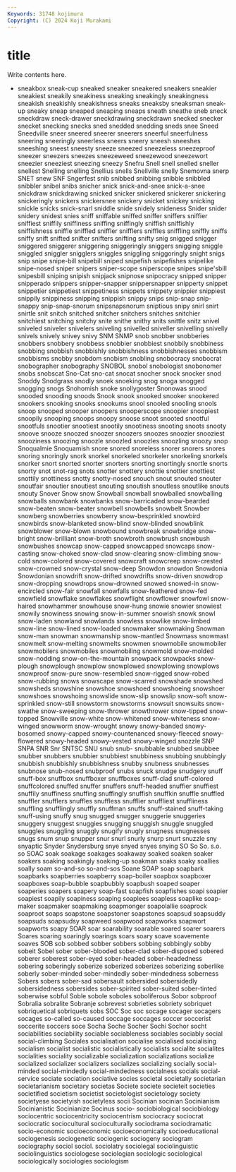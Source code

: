 ```yaml
---
Keywords: 31748 kojimura
Copyright: (C) 2024 Koji Murakami
---
```


# title

Write contents here.



- sneakbox sneak-cup sneaked sneaker sneakered
sneakers sneakier sneakiest sneakily sneakiness sneaking sneakingly sneakingness sneakish sneakishly
sneakishness sneaks sneaksby sneaksman sneak-up sneaky sneap sneaped sneaping sneaps
sneath sneathe sneb sneck sneckdraw sneck-drawer sneckdrawing sneckdrawn snecked snecker
snecket snecking snecks sned snedded snedding sneds snee Sneed Sneedville
sneer sneered sneerer sneerers sneerful sneerfulness sneering sneeringly sneerless sneers
sneery sneesh sneeshes sneeshing sneest sneesty sneeze sneezed sneezeless sneezeproof
sneezer sneezers sneezes sneezeweed sneezewood sneezewort sneezier sneeziest sneezing sneezy
Snefru Snell snell snelled sneller snellest Snelling snelling Snellius snells
Snellville snelly Snemovna snerp SNET snew SNF Sngerfest snib snibbed
snibbing snibble snibbled snibbler snibel snibs snicher snick snick-and-snee snick-a-snee
snickdraw snickdrawing snicked snicker snickered snickerer snickering snickeringly snickers snickersnee
snickery snicket snickey snicking snickle snicks snick-snarl sniddle snide snidely
snideness Snider snider snidery snidest snies sniff sniffable sniffed sniffer
sniffers sniffier sniffiest sniffily sniffiness sniffing sniffingly sniffish sniffishly sniffishness
sniffle sniffled sniffler snifflers sniffles sniffling sniffly sniffs sniffy snift
snifted snifter snifters snifting snifty snig snigged snigger sniggered sniggerer
sniggering sniggeringly sniggers snigging sniggle sniggled sniggler snigglers sniggles sniggling
sniggoringly snight snigs snip snipe snipe-bill snipebill sniped snipefish snipefishes
snipelike snipe-nosed sniper snipers sniper-scope sniperscope snipes snipe'sbill snipesbill sniping
snipish snipjack snipnose snipocracy snipped snipper snipperado snippers snipper-snapper snippersnapper
snipperty snippet snippetier snippetiest snippetiness snippets snippety snippier snippiest snippily
snippiness snipping snippish snippy snips snip-snap snip-snappy snip-snap-snorum snipsnapsnorum sniptious
snipy snirl snirt snirtle snit snitch snitched snitcher snitchers snitches
snitchier snitchiest snitching snitchy snite snithe snithy snits snittle snitz
snivel sniveled sniveler snivelers sniveling snivelled sniveller snivelling snivelly snivels
snively snivey snivy SNM SNMP snob snobber snobberies snobbers snobbery
snobbess snobbier snobbiest snobbily snobbiness snobbing snobbish snobbishly snobbishness snobbishnesses
snobbism snobbisms snobby snobdom snobism snobling snobocracy snobocrat snobographer snobography
SNOBOL snobol snobologist snobonomer snobs snobscat Sno-Cat sno-cat snocat snocher
snock snocker snod Snoddy Snodgrass snodly snoek snoeking snog snoga
snogged snogging snogs Snohomish snoke snollygoster Snonowas snood snooded snooding
snoods Snook snook snooked snooker snookered snookers snooking snooks snookums
snool snooled snooling snools snoop snooped snooper snoopers snooperscope snoopier
snoopiest snoopily snooping snoops snoopy snoose snoot snooted snootful snootfuls
snootier snootiest snootily snootiness snooting snoots snooty snoove snooze snoozed
snoozer snoozers snoozes snoozier snooziest snooziness snoozing snoozle snoozled snoozles
snoozling snoozy snop Snoqualmie Snoquamish snore snored snoreless snorer snorers
snores snoring snoringly snork snorkel snorkeled snorkeler snorkeling snorkels snorker
snort snorted snorter snorters snorting snortingly snortle snorts snorty snot
snot-rag snots snotter snottery snottie snottier snottiest snottily snottiness snotty
snotty-nosed snouch snout snouted snouter snoutfair snoutier snoutiest snouting snoutish
snoutless snoutlike snouts snouty Snover Snow snow Snowball snowball snowballed
snowballing snowballs snowbank snowbanks snow-barricaded snow-bearded snow-beaten snow-beater snowbell snowbells
snowbelt Snowber snowberg snowberries snowberry snow-besprinkled snowbird snowbirds snow-blanketed snow-blind
snow-blinded snowblink snowblower snow-blown snowbound snowbreak snowbridge snow-bright snow-brilliant snow-broth
snowbroth snowbrush snowbush snowbushes snowcap snow-capped snowcapped snowcaps snow-casting snow-choked
snow-clad snow-clearing snow-climbing snow-cold snow-colored snow-covered snowcraft snowcreep snow-crested snow-crowned
snow-crystal snow-deep Snowdon snowdon Snowdonia Snowdonian snowdrift snow-drifted snowdrifts snow-driven
snowdrop snow-dropping snowdrops snow-drowned snowed snowed-in snow-encircled snow-fair snowfall snowfalls
snow-feathered snow-fed snowfield snowflake snowflakes snowflight snowflower snowfowl snow-haired snowhammer
snowhouse snow-hung snowie snowier snowiest snowily snowiness snowing snow-in-summer snowish
snowk snowl snow-laden snowland snowlands snowless snowlike snow-limbed snow-line snow-lined
snow-loaded snowmaker snowmaking Snowman snow-man snowman snowmanship snow-mantled Snowmass snowmast
snowmelt snow-melting snowmelts snowmen snowmobile snowmobiler snowmobilers snowmobiles snowmobiling snowmold
snow-molded snow-nodding snow-on-the-mountain snowpack snowpacks snow-plough snowplough snowplow snowplowed snowplowing
snowplows snowproof snow-pure snow-resembled snow-rigged snow-robed snow-rubbing snows snowscape snow-scarred
snowshade snowshed snowsheds snowshine snowshoe snowshoed snowshoeing snowshoer snowshoes snowshoing
snowslide snow-slip snowslip snow-soft snow-sprinkled snow-still snowstorm snowstorms snowsuit snowsuits
snow-swathe snow-sweeping snow-thrower snowthrower snow-tipped snow-topped Snowville snow-white snow-whitened snow-whiteness
snow-winged snowworm snow-wrought snowy snowy-banded snowy-bosomed snowy-capped snowy-countenanced snowy-fleeced snowy-flowered
snowy-headed snowy-vested snowy-winged snozzle SNP SNPA SNR Snr SNTSC SNU
snub snub- snubbable snubbed snubbee snubber snubbers snubbier snubbiest snubbiness
snubbing snubbingly snubbish snubbishly snubbishness snubby snubness snubnesses snubnose snub-nosed
snubproof snubs snuck snudge snudgery snuff snuff-box snuffbox snuffboxer snuffboxes
snuff-clad snuff-colored snuffcolored snuffed snuffer snuffers snuff-headed snuffier snuffiest snuffily
snuffiness snuffing snuffingly snuffish snuffkin snuffle snuffled snuffler snufflers snuffles
snuffless snufflier snuffliest snuffliness snuffling snufflingly snuffly snuffman snuffs snuff-stained
snuff-taking snuff-using snuffy snug snugged snugger snuggerie snuggeries snuggery snuggest
snuggies snugging snuggish snuggle snuggled snuggles snuggling snuggly snugify snugly
snugness snugnesses snugs snum snup snupper snur snurl snurly snurp
snurt snuzzle sny snyaptic Snyder Snydersburg snye snyed snyes snying
SO So So. s.o. so SOAC soak soakage soakages soakaway
soaked soaken soaker soakers soaking soakingly soaking-up soakman soaks soaky
soallies soally soam so-and-so so-and-sos Soane SOAP soap soapbark soapbarks
soapberries soapberry soap-boiler soapbox soapboxer soapboxes soap-bubble soapbubbly soapbush soaped
soaper soaperies soapers soapery soap-fast soapfish soapfishes soapi soapier soapiest
soapily soapiness soaping soaplees soapless soaplike soap-maker soapmaker soapmaking soapmonger
soapolallie soaprock soaproot soaps soapstone soapstoner soapstones soapsud soapsuddy soapsuds
soapsudsy soapweed soapwood soapworks soapwort soapworts soapy SOAR soar soarability
soarable soared soarer soarers Soares soaring soaringly soarings soars soary
soave soavemente soaves SOB sob sobbed sobber sobbers sobbing sobbingly
sobby sobeit Sobel sober sober-blooded sober-clad sober-disposed sobered soberer soberest
sober-eyed sober-headed sober-headedness sobering soberingly soberize soberized soberizes soberizing soberlike
soberly sober-minded sober-mindedly sober-mindedness soberness Sobers sobers sober-sad sobersault sobersided
sobersidedly sobersidedness sobersides sober-spirited sober-suited sober-tinted soberwise sobful Soble sobole
soboles soboliferous Sobor sobproof Sobralia sobralite Sobranje sobrevest sobrieties sobriety
sobriquet sobriquetical sobriquets sobs SOC Soc soc socage socager socagers
socages so-called so-caused soccage soccages soccer soccerist soccerite soccers soce
Socha Soche Socher Sochi Sochor socht sociabilities sociability sociable sociableness
sociables sociably social social-climbing Sociales socialisation socialise socialised socialising socialism
socialist socialistic socialistically socialists socialite socialites socialities sociality socializable socialization
socializations socialize socialized socializer socializers socializes socializing socially social-minded social-mindedly
social-mindedness socialness socials social-service sociate sociation sociative socies societal societally
societarian societarianism societary societas Societe societe societeit societies societified societism
societist societologist societology society societyese societyish societyless socii Socinian socinian
Socinianism Socinianistic Socinianize Socinus socio- sociobiological sociobiology sociocentric sociocentricity sociocentrism
sociocracy sociocrat sociocratic sociocultural socioculturally sociodrama sociodramatic socio-economic socioeconomic socioeconomically
socioeducational sociogenesis sociogenetic sociogenic sociogeny sociogram sociography sociol sociol. sociolatry
sociolegal sociolinguistic sociolinguistics sociologese sociologian sociologic sociological sociologically sociologies sociologism
